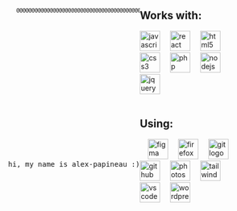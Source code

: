 <div style="display: flex;">
  <div align="center">
    <pre>
      <svg xmlns="http://www.w3.org/2000/svg" width="400" height="400" font-family="monospace" font-size="10">
        <text x="10" y="20" xml:space="preserve">
@@@@@@@@@@@@@@@@@@@@@@@@@@@@@@@@@@@@@@@@@@@@@@@@@@@@@@@@@@@@@@@@@@@@@@@@@@@@@@@@
@@@@@@@@@@@@@@@@@@@@@@@@@@@@@@@@@@@@@@@@@@@@@@@@@@@@@@@@@@@@@@@@@@@@@@@@@@@@@@@@
@@@@@@@@@@@@@@@@@@@@@@@@@@@@@@@@@@@@@@@@@@@@@@@@@@@@@@@@@@@@@@@@@@@@@@@@@@@@@@@@
@@@@@@@@@@@@@@@@@@@@@@@@@@@@@@@@@@@@@@@@@@@@@@@@@@@@@@@@@@@@@@@@@@@@@@@@@@@@@@@@
@@@@@@@@@@@@@@@@@@@@@@@@@@@@@@@@@@@@@@@@@@@@@@@@@@@@@@@@@@@@@@@@@@@@@@@@@@@@@@@@
@@@@@@@@@@@@@@@@@@@@@@@@@@@@@@@@@@@@@@@@@@@@@@@@@@@@@@@@@@@@@@@@@@@@@@@@@@@@@@@@
@@@@@@@@@@@@@@@@@@@@@@@@@@@@*   %@@@@@@@@@@@@@@@#   /@@@@@@@@@@@@@@@@@@@@@@@@@@@
@@@@@@@@@@@@@@@@@@@@@@@@@@@@*   #@@@@@@@@@@@@@@@#   *@@@@@@@@@@@@@@@@@@@@@@@@@@@
@@@@@@@@@@@@@@@@@@@@@@@@@@@@*   #@@@@@@@@@@@@@@@#   *@@@@@@@@@@@@@@@@@@@@@@@@@@@
@@@@@@@@@@@@@@@@%%%%%%%%@@@@*   /%%%%%%%%%%%%%%%/   *@@@@%%%%%%%%@@@@@@@@@@@@@@@
@@@@@@@@@@@@@@@@,       %@@@*                       *@@@#       ,@@@@@@@@@@@@@@@
@@@@@@@@@@@@@@@@,       %@@@*                       *@@@#       ,@@@@@@@@@@@@@@@
@@@@@@@@@@@@@@@@,       %@@@*                       *@@@#       ,@@@@@@@@@@@@@@@
@@@@@@@@@@@@@@@@,   %@@@@@@@*                       *@@@@@@@%   ,@@@@@@@@@@@@@@@
@@@@@@@@@@@@@@@@,       %@@@@@@@@@@@/       (@@@@@@@@@@@#       ,@@@@@@@@@@@@@@@
@@@@@@@@@@@@@@@@,       %@@@@@@@@@@@/       (@@@@@@@@@@@#       ,@@@@@@@@@@@@@@@
@@@@@@@@@@@@@@@@@@@@,                                       ,@@@@@@@@@@@@@@@@@@@
@@@@@@@@@@@@@@@@@@@@*.......                         .......*@@@@@@@@@@@@@@@@@@@
@@@@@@@@@@@@@@@@@@@@@@@@@@@@*                       *@@@@@@@@@@@@@@@@@@@@@@@@@@@
@@@@@@@@@@@@@@@@@@@@@@@@@@@@*                       *@@@@@@@@@@@@@@@@@@@@@@@@@@@
@@@@@@@@@@@@@@@@@@@@@@@@@@@@*                       *@@@@@@@@@@@@@@@@@@@@@@@@@@@
@@@@@@@@@@@@@@@@@@@@@@@@@@@@*                       *@@@@@@@@@@@@@@@@@@@@@@@@@@@
@@@@@@@@@@@@@@@@@@@@@@@@@@@@*                       *@@@@@@@@@@@@@@@@@@@@@@@@@@@
@@@@@@@@@@@@@@@@@@@@@@@@@@@@*                       *@@@@@@@@@@@@@@@@@@@@@@@@@@@
@@@@@@@@@@@@@@@@@@@@@@@@,       #@@@@@@@@@@@@@@@#       *@@@@@@@@@@@@@@@@@@@@@@@
@@@@@@@@@@@@@@@@@@@@@@@@,       #@@@@@@@@@@@@@@@#       *@@@@@@@@@@@@@@@@@@@@@@@
@@@@@@@@@@@@@@@@,               #@@@@@@@@@@@@@@@#               ,@@@@@@@@@@@@@@@
@@@@@@@@@@@@@@@@@@@@@@@@@@@@@@@@@@@@@@@@@@@@@@@@@@@@@@@@@@@@@@@@@@@@@@@@@@@@@@@@
@@@@@@@@@@@@@@@@@@@@@@@@@@@@@@@@@@@@@@@@@@@@@@@@@@@@@@@@@@@@@@@@@@@@@@@@@@@@@@@@
@@@@@@@@@@@@@@@@@@@@@@@@@@@@@@@@@@@@@@@@@@@@@@@@@@@@@@@@@@@@@@@@@@@@@@@@@@@@@@@@
@@@@@@@@@@@@@@@@@@@@@@@@@@@@@@@@@@@@@@@@@@@@@@@@@@@@@@@@@@@@@@@@@@@@@@@@@@@@@@@@
@@@@@@@@@@@@@@@@@@@@@@@@@@@@@@@@@@@@@@@@@@@@@@@@@@@@@@@@@@@@@@@@@@@@@@@@@@@@@@@@
@@@@@@@@@@@@@@@@@@@@@@@@@@@@@@@@@@@@@@@@@@@@@@@@@@@@@@@@@@@@@@@@@@@@@@@@@@@@@@@@
        </text>
      </svg>
      hi, my name is alex-papineau :)
    </pre>
</div>
  
<div align="left" font-family="monospace" font-size="10">
  <div>
  <h2>Works with:</h2>
  <img src="https://cdn.jsdelivr.net/gh/devicons/devicon/icons/javascript/javascript-original.svg" height="40" alt="javascript logo"  />
  <img width="12" />
  <img src="https://cdn.jsdelivr.net/gh/devicons/devicon/icons/react/react-original.svg" height="40" alt="react logo"  />
  <img width="12" />
  <img src="https://cdn.jsdelivr.net/gh/devicons/devicon/icons/html5/html5-original.svg" height="40" alt="html5 logo"  />
  <img width="12" />
  <img src="https://cdn.jsdelivr.net/gh/devicons/devicon/icons/css3/css3-original.svg" height="40" alt="css3 logo"  />
  <img width="12" />
  <img src="https://cdn.jsdelivr.net/gh/devicons/devicon/icons/php/php-original.svg" height="40" alt="php logo"  />
  <img width="12" />
  <img src="https://cdn.jsdelivr.net/gh/devicons/devicon/icons/nodejs/nodejs-original.svg" height="40" alt="nodejs logo"  />
  <img width="12" />
  <img src="https://cdn.jsdelivr.net/gh/devicons/devicon/icons/jquery/jquery-original.svg" height="40" alt="jquery logo"  />
  </div>
  <br/>
  <div>
  <h2>Using:</h2>
  <img width="12" />
  <img src="https://cdn.jsdelivr.net/gh/devicons/devicon/icons/figma/figma-original.svg" height="40" alt="figma logo"  />
  <img width="12" />
  <img src="https://cdn.jsdelivr.net/gh/devicons/devicon/icons/firefox/firefox-original.svg" height="40" alt="firefox logo"  />
  <img width="12" />
  <img src="https://cdn.jsdelivr.net/gh/devicons/devicon/icons/git/git-original.svg" height="40" alt="git logo"  />
  <img width="12" />
  <img src="https://cdn.jsdelivr.net/gh/devicons/devicon/icons/github/github-original.svg" height="40" alt="github logo"  />
  <img width="12" />
  <img src="https://cdn.jsdelivr.net/gh/devicons/devicon/icons/photoshop/photoshop-plain.svg" height="40" alt="photoshop logo"  />
  <img width="12" />
  <img src="https://cdn.jsdelivr.net/gh/devicons/devicon/icons/tailwindcss/tailwindcss-original-wordmark.svg" height="40" alt="tailwindcss logo"  />
  <img width="12" />
  <img src="https://cdn.jsdelivr.net/gh/devicons/devicon/icons/vscode/vscode-original.svg" height="40" alt="vscode logo"  />
  <img width="12" />
  <img src="https://cdn.jsdelivr.net/gh/devicons/devicon/icons/wordpress/wordpress-original.svg" height="40" alt="wordpress logo"  />
  </div>
</div>
